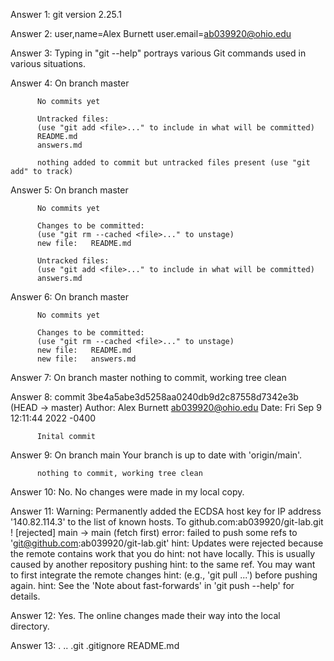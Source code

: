 Answer 1: git version 2.25.1

Answer 2: user,name=Alex Burnett
          user.email=ab039920@ohio.edu

Answer 3: Typing in "git --help" portrays various Git commands used 
          in various situations.
          
Answer 4: On branch master


          No commits yet

          Untracked files:
          (use "git add <file>..." to include in what will be committed)
          README.md
          answers.md

          nothing added to commit but untracked files present (use "git add" to track)

Answer 5: On branch master

          No commits yet

          Changes to be committed:
          (use "git rm --cached <file>..." to unstage)
          new file:   README.md

          Untracked files:
          (use "git add <file>..." to include in what will be committed)
          answers.md

Answer 6: On branch master

          No commits yet

          Changes to be committed:
          (use "git rm --cached <file>..." to unstage)
          new file:   README.md
          new file:   answers.md
Answer 7: On branch master
          nothing to commit, working tree clean

Answer 8: commit 3be4a5abe3d5258aa0240db9d2c87558d7342e3b (HEAD ->
          master)
          Author: Alex Burnett <ab039920@ohio.edu>
          Date:   Fri Sep 9 12:11:44 2022 -0400

          Inital commit

Answer 9: On branch main
          Your branch is up to date with 'origin/main'.

          nothing to commit, working tree clean
Answer 10: No. No changes were made in my local copy.

Answer 11: Warning: Permanently added the ECDSA host key for IP address  
           '140.82.114.3' to the list of known hosts.
           To github.com:ab039920/git-lab.git
           ! [rejected]        main -> main (fetch first)
           error: failed to push some refs to 'git@github.com:ab039920/git-lab.git'
           hint: Updates were rejected because the remote contains work that you do
           hint: not have locally. This is usually caused by another repository pushing
           hint: to the same ref. You may want to first integrate the remote changes
           hint: (e.g., 'git pull ...') before pushing again.
           hint: See the 'Note about fast-forwards' in 'git push --help' for details.

Answer 12: Yes. The online changes made their way into the local   
           directory.

Answer 13: .  ..  .git  .gitignore  README.md